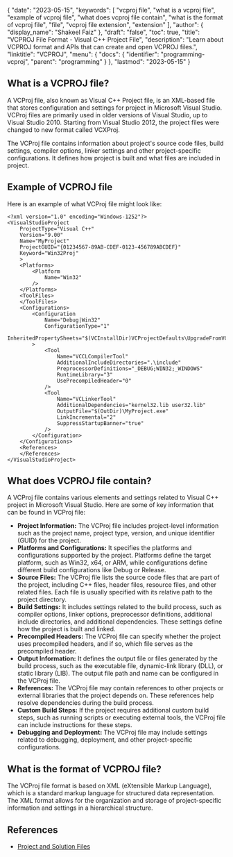 {
  "date": "2023-05-15",
  "keywords": [
    "vcproj file",
    "what is a vcproj file",
    "example of vcproj file",
    "what does vcproj file contain",
    "what is the format of vcproj file",
    "file",
    "vcproj file extension",
    "extension"
  ],
  "author": {
    "display_name": "Shakeel Faiz"
  },
  "draft": "false",
  "toc": true,
  "title": "VCPROJ File Format - Visual C++ Project File",
  "description": "Learn about VCPROJ format and APIs that can create and open VCPROJ files.",
  "linktitle": "VCPROJ",
  "menu": {
    "docs": {
      "identifier": "programming-vcproj",
      "parent": "programming"
    }
  },
  "lastmod": "2023-05-15"
}

## What is a VCPROJ file?

A VCProj file, also known as Visual C++ Project file, is an XML-based file that stores configuration and settings for project in Microsoft Visual Studio. VCProj files are primarily used in older versions of Visual Studio, up to Visual Studio 2010. Starting from Visual Studio 2012, the project files were changed to new format called VCXProj.

The VCProj file contains information about project's source code files, build settings, compiler options, linker settings and other project-specific configurations. It defines how project is built and what files are included in project.

## Example of VCPROJ file

Here is an example of what VCProj file might look like:

```
<?xml version="1.0" encoding="Windows-1252"?>
<VisualStudioProject
	ProjectType="Visual C++"
	Version="9.00"
	Name="MyProject"
	ProjectGUID="{01234567-89AB-CDEF-0123-456789ABCDEF}"
	Keyword="Win32Proj"
	>
	<Platforms>
		<Platform
			Name="Win32"
		/>
	</Platforms>
	<ToolFiles>
	</ToolFiles>
	<Configurations>
		<Configuration
			Name="Debug|Win32"
			ConfigurationType="1"
			InheritedPropertySheets="$(VCInstallDir)VCProjectDefaults\UpgradeFromVC71.vsprops"
		>
			<Tool
				Name="VCCLCompilerTool"
				AdditionalIncludeDirectories=".\include"
				PreprocessorDefinitions="_DEBUG;WIN32;_WINDOWS"
				RuntimeLibrary="3"
				UsePrecompiledHeader="0"
			/>
			<Tool
				Name="VCLinkerTool"
				AdditionalDependencies="kernel32.lib user32.lib"
				OutputFile="$(OutDir)\MyProject.exe"
				LinkIncremental="2"
				SuppressStartupBanner="true"
			/>
		</Configuration>
	</Configurations>
	<References>
	</References>
</VisualStudioProject>

```

## What does VCPROJ file contain?

A VCProj file contains various elements and settings related to Visual C++ project in Microsoft Visual Studio. Here are some of key information that can be found in VCProj file:

- **Project Information:** The VCProj file includes project-level information such as the project name, project type, version, and unique identifier (GUID) for the project.
- **Platforms and Configurations:** It specifies the platforms and configurations supported by the project. Platforms define the target platform, such as Win32, x64, or ARM, while configurations define different build configurations like Debug or Release.
- **Source Files:** The VCProj file lists the source code files that are part of the project, including C++ files, header files, resource files, and other related files. Each file is usually specified with its relative path to the project directory.
- **Build Settings:** It includes settings related to the build process, such as compiler options, linker options, preprocessor definitions, additional include directories, and additional dependencies. These settings define how the project is built and linked.
- **Precompiled Headers:** The VCProj file can specify whether the project uses precompiled headers, and if so, which file serves as the precompiled header.
- **Output Information:** It defines the output file or files generated by the build process, such as the executable file, dynamic-link library (DLL), or static library (LIB). The output file path and name can be configured in the VCProj file.
- **References:** The VCProj file may contain references to other projects or external libraries that the project depends on. These references help resolve dependencies during the build process.
- **Custom Build Steps:** If the project requires additional custom build steps, such as running scripts or executing external tools, the VCProj file can include instructions for these steps.
- **Debugging and Deployment:** The VCProj file may include settings related to debugging, deployment, and other project-specific configurations.

## What is the format of VCPROJ file?

The VCProj file format is based on XML (eXtensible Markup Language), which is a standard markup language for structured data representation. The XML format allows for the organization and storage of project-specific information and settings in a hierarchical structure.

## References
* [Project and Solution Files](https://learn.microsoft.com/en-us/cpp/build/reference/project-and-solution-files?view=msvc-170)
